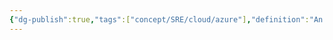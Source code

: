```yaml
---
{"dg-publish":true,"tags":["concept/SRE/cloud/azure"],"definition":"An App Service Environment (ASE) is a single-tenant deployment of the Azure App Service that runs in your virtual network.","type":"term","aliases":["ASE"],"ms-learn-url":"https://learn.microsoft.com/en-us/azure/app-service/networking-features#app-service-environment","permalink":"/concepts/application-service-environment/","dgPassFrontmatter":true}
---
```



